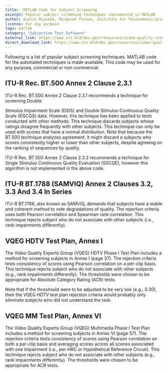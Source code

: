 ```yaml
---
title:  MATLAB Code for Subject Screening
excerpt: Popular subject screening techniques implemented in MATLAB
author: Austin Mivshek, Margaret Pinson, Institute for Telecommunication Sciences, NTIA
license: For any purpose
tags: matlab
category: "Subjective Test Software"
external_link: https://www.its.bldrdoc.gov/resources/video-quality-research/guides-and-tutorials/subject-screening-overview.aspx
direct_download_link: https://www.its.bldrdoc.gov/resources/video-quality-research/guides-and-tutorials/subject-screening-code.aspx
---
```


Following is a list of popular subject screening techniques. MATLAB code for the automated techniques is made available. This code may be used for any purpose, commercial or non-commercial.

## ITU-R Rec. BT.500 Annex 2 Clause 2.3.1

ITU-R Rec. BT.500 Annex 2 Clause 2.3.1 recommends a technique for screening Double

Stimulus Impairment Scale (DSIS) and Double Stimulus Continuous Quality Scale (DSCQS) data. However, this technique has been applied to tests conducted with other methods. This technique discards subjects whose ratings disagree frequently with other subjects. This technique can only be used with scores that have a normal distribution. Note that because the BT.500 technique analyzes agreement, it might discard a subjects who scores consistently higher or lower than other subjects, despite agreeing on the ranking of sequences by quality.

ITU-R Rec. BT.500 Annex 2 Clause 2.3.2 recommends a technique for Single Stimulus Continuous Quality Evaluation (SSCQE), however this algorithm is not implemented in the above code.

## ITU-R BT.1788 (SAMVIQ) Annex 2 Clauses 3.2, 3.3 And 3.4 In Series

ITU-R BT.1788, also known as SAMVIQ, demands that subjects have a stable and coherent method to vote degradations of quality. The rejection criteria uses both Pearson correlation and Spearman rank correlation. This technique rejects subject who do not associate with other subjects (i.e., rank impairments differently).

## VQEG HDTV Test Plan, Annex I

The Video Quality Experts Group (VQEG) HDTV Phase I Test Plan includes a method for screening subjects in Annex I (page 37). The rejection criteria tests consistency of scores using Pearson correlation on a per-clip basis. This technique rejects subject who do not associate with other subjects (e.g., rank impairments differently). The thresholds were chosen to be appropriate for Absolute Category Rating (ACR) tests.

Note that if the threshould were to be adjusted to be very low (e.g., 0.30), then the VQEG HDTV test plan rejection criteria would probably only eliminate subjects who did not understand the task.

## VQEG MM Test Plan, Annex VI

The Video Quality Experts Group (VQEG) Multimedia Phase I Test Plan includes a method for screening subjects in Annex VI (page 57). The rejection criteria tests consistency of scores using Pearson correlation on both a per-clip basis and averaging scores across all scenes associated with one impairment (i.e., per-HRC or Hypothetical Reference Circuit). This technique rejects subject who do not associate with other subjects (e.g., rank impairments differently). The thresholds were chosen to be appropriate for ACR tests.